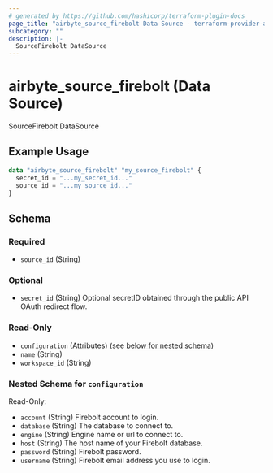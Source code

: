 ```yaml
---
# generated by https://github.com/hashicorp/terraform-plugin-docs
page_title: "airbyte_source_firebolt Data Source - terraform-provider-airbyte"
subcategory: ""
description: |-
  SourceFirebolt DataSource
---
```


# airbyte_source_firebolt (Data Source)

SourceFirebolt DataSource

## Example Usage

```terraform
data "airbyte_source_firebolt" "my_source_firebolt" {
  secret_id = "...my_secret_id..."
  source_id = "...my_source_id..."
}
```

<!-- schema generated by tfplugindocs -->
## Schema

### Required

- `source_id` (String)

### Optional

- `secret_id` (String) Optional secretID obtained through the public API OAuth redirect flow.

### Read-Only

- `configuration` (Attributes) (see [below for nested schema](#nestedatt--configuration))
- `name` (String)
- `workspace_id` (String)

<a id="nestedatt--configuration"></a>
### Nested Schema for `configuration`

Read-Only:

- `account` (String) Firebolt account to login.
- `database` (String) The database to connect to.
- `engine` (String) Engine name or url to connect to.
- `host` (String) The host name of your Firebolt database.
- `password` (String) Firebolt password.
- `username` (String) Firebolt email address you use to login.


